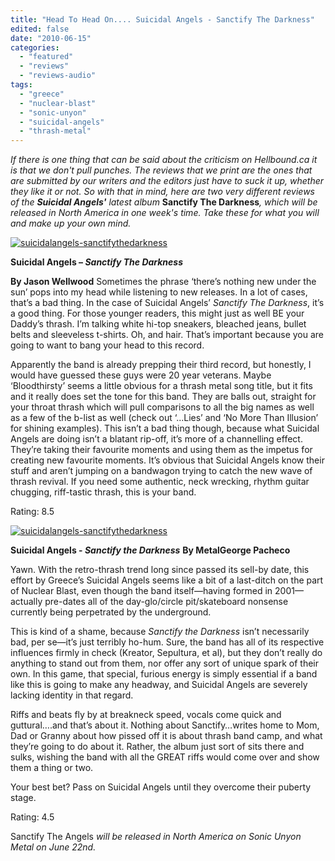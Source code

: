 ```yaml
---
title: "Head To Head On.... Suicidal Angels - Sanctify The Darkness"
edited: false
date: "2010-06-15"
categories:
  - "featured"
  - "reviews"
  - "reviews-audio"
tags:
  - "greece"
  - "nuclear-blast"
  - "sonic-unyon"
  - "suicidal-angels"
  - "thrash-metal"
---
```


_If there is one thing that can be said about the criticism on Hellbound.ca it is that we don't pull punches. The reviews that we print are the ones that are submitted by our writers and the editors just have to suck it up, whether they like it or not. So with that in mind, here are two very different reviews of the **Suicidal Angels'** latest album_ **Sanctify The Darkness**_, which will be released in North America in one week's time. Take these for what you will and make up your own mind._

[![suicidalangels-sanctifythedarkness](http://www.hellbound.ca/wp-content/uploads/2010/06/suicidalangels-sanctifythedarkness-300x300.jpg "suicidalangels-sanctifythedarkness")](http://www.hellbound.ca/wp-content/uploads/2010/06/suicidalangels-sanctifythedarkness.jpg)

**Suicidal Angels – _Sanctify The Darkness_**

**By Jason Wellwood** Sometimes the phrase ‘there’s nothing new under the sun’ pops into my head while listening to new releases. In a lot of cases, that’s a bad thing. In the case of Suicidal Angels’ _Sanctify The Darkness_, it’s a good thing. For those younger readers, this might just as well BE your Daddy’s thrash. I’m talking white hi-top sneakers, bleached jeans, bullet belts and sleeveless t-shirts. Oh, and hair. That’s important because you are going to want to bang your head to this record.

Apparently the band is already prepping their third record, but honestly, I would have guessed these guys were 20 year veterans. Maybe ‘Bloodthirsty’ seems a little obvious for a thrash metal song title, but it fits and it really does set the tone for this band. They are balls out, straight for your throat thrash which will pull comparisons to all the big names as well as a few of the b-list as well (check out ‘...Lies’ and ‘No More Than Illusion’ for shining examples). This isn’t a bad thing though, because what Suicidal Angels are doing isn’t a blatant rip-off, it’s more of a channelling effect. They’re taking their favourite moments and using them as the impetus for creating new favourite moments. It’s obvious that Suicidal Angels know their stuff and aren’t jumping on a bandwagon trying to catch the new wave of thrash revival. If you need some authentic, neck wrecking, rhythm guitar chugging, riff-tastic thrash, this is your band.

Rating: 8.5

[![suicidalangels-sanctifythedarkness](http://www.hellbound.ca/wp-content/uploads/2010/06/suicidalangels-sanctifythedarkness-300x300.jpg "suicidalangels-sanctifythedarkness")](http://www.hellbound.ca/wp-content/uploads/2010/06/suicidalangels-sanctifythedarkness.jpg)

**Suicidal Angels - _Sanctify the Darkness_** **By MetalGeorge Pacheco**

Yawn. With the retro-thrash trend long since passed its sell-by date, this effort by Greece’s Suicidal Angels seems like a bit of a last-ditch on the part of Nuclear Blast, even though the band itself—having formed in 2001—actually pre-dates all of the day-glo/circle pit/skateboard nonsense currently being perpetrated by the underground.

This is kind of a shame, because _Sanctify the Darkness_ isn’t necessarily bad, per se—it’s just terribly ho-hum. Sure, the band has all of its respective influences firmly in check (Kreator, Sepultura, et al), but they don’t really do anything to stand out from them, nor offer any sort of unique spark of their own. In this game, that special, furious energy is simply essential if a band like this is going to make any headway, and Suicidal Angels are severely lacking identity in that regard.

Riffs and beats fly by at breakneck speed, vocals come quick and guttural….and that’s about it. Nothing about Sanctify…writes home to Mom, Dad or Granny about how pissed off it is about thrash band camp, and what they’re going to do about it. Rather, the album just sort of sits there and sulks, wishing the band with all the GREAT riffs would come over and show them a thing or two.

Your best bet? Pass on Suicidal Angels until they overcome their puberty stage.

Rating: 4.5

Sanctify The Angels _will be released in North America on Sonic Unyon Metal on June 22nd._
